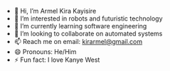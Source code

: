 - 👋 Hi, I’m Armel Kira Kayisire 
- 👀 I’m interested in robots and futuristic technology 
- 🌱 I’m currently learning software engineering 
- 💞️ I’m looking to collaborate on automated systems 
- 📫 Reach me on email: <a href="mailto:kirarmel@gmail.com" target="_blank">kirarmel@gmail.com</a> 
- 😄 Pronouns: He/Him
- ⚡ Fun fact: I love Kanye West

<!---
Armeleger/Armeleger is a ✨ special ✨ repository because its `README.md` (this file) appears on your GitHub profile.
You can click the Preview link to take a look at your changes.
--->
